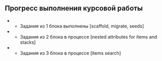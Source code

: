<h2>Прогресс выполнения курсовой работы</h2>

* + Задания из 1 блока выполнены [scaffold, migrate, seeds]
* - Задания из 2 блока в процессе [nested attributes for items and stacks]
* - Задания из 3 блока в процессе [items search]

